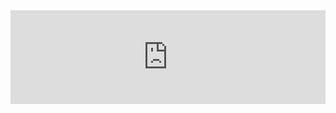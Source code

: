 <iframe width="100%" allow="accelerometer; autoplay; clipboard-write; encrypted-media; gyroscope; picture-in-picture" allowfullscreen="true" data-auto-height="true" frameborder="0" src="https://www.youtube.com/embed/qmN1Gf8rRc8"></iframe>